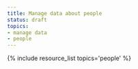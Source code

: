 ```yaml
---
title: Manage data about people
status: draft
topics:
- manage data
- people
---
```

{% include resource_list topics='people' %}